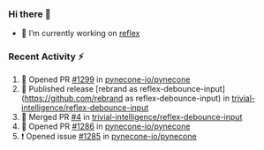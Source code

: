 ### Hi there 👋

- 🔭 I’m currently working on [reflex](https://github.com/pynecone-io/pynecone)

### Recent Activity :zap:
<!--START_SECTION:activity-->
1. 💪 Opened PR [#1299](https://github.com/pynecone-io/pynecone/pull/1299) in [pynecone-io/pynecone](https://github.com/pynecone-io/pynecone)
2. 🚀 Published release [rebrand as reflex-debounce-input](https://github.com/rebrand as reflex-debounce-input) in [trivial-intelligence/reflex-debounce-input](https://github.com/trivial-intelligence/reflex-debounce-input)
3. 🎉 Merged PR [#4](https://github.com/trivial-intelligence/reflex-debounce-input/pull/4) in [trivial-intelligence/reflex-debounce-input](https://github.com/trivial-intelligence/reflex-debounce-input)
4. 💪 Opened PR [#1286](https://github.com/pynecone-io/pynecone/pull/1286) in [pynecone-io/pynecone](https://github.com/pynecone-io/pynecone)
5. ❗ Opened issue [#1285](https://github.com/pynecone-io/pynecone/issues/1285) in [pynecone-io/pynecone](https://github.com/pynecone-io/pynecone)
<!--END_SECTION:activity-->

<!--
- 🌱 I’m currently learning ...
- 👯 I’m looking to collaborate on ...
- 🤔 I’m looking for help with ...
- 💬 Ask me about ...
- 📫 How to reach me: ...
- 😄 Pronouns: ...
- ⚡ Fun fact: ...
-->
